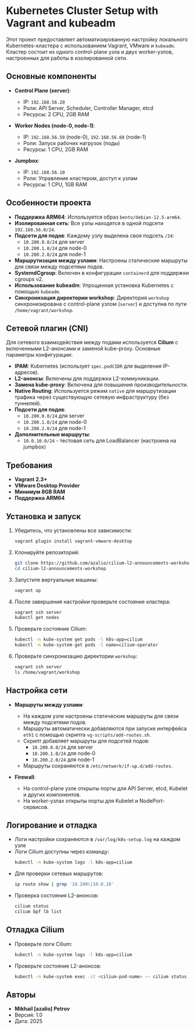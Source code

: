 # Kubernetes Cluster Setup with Vagrant and kubeadm

Этот проект предоставляет автоматизированную настройку локального Kubernetes-кластера с использованием Vagrant, VMware и `kubeadm`. Кластер состоит из одного control-plane узла и двух worker-узлов, настроенных для работы в изолированной сети.

## Основные компоненты

- **Control Plane (server)**:
  - IP: `192.168.56.20`
  - Роли: API Server, Scheduler, Controller Manager, etcd
  - Ресурсы: 2 CPU, 2GB RAM

- **Worker Nodes (node-0, node-1)**:
  - IP: `192.168.56.50` (node-0), `192.168.56.60` (node-1)
  - Роли: Запуск рабочих нагрузок (поды)
  - Ресурсы: 1 CPU, 2GB RAM

- **Jumpbox**:
  - IP: `192.168.56.10`
  - Роли: Управление кластером, доступ к узлам
  - Ресурсы: 1 CPU, 1GB RAM

## Особенности проекта

- **Поддержка ARM64**: Используется образ `bento/debian-12.5-arm64`.
- **Изолированная сеть**: Все узлы находятся в одной подсети `192.168.56.0/24`.
- **Подсети для подов**: Каждому узлу выделена своя подсеть `/24`:
  - `10.200.0.0/24` для server
  - `10.200.1.0/24` для node-0
  - `10.200.2.0/24` для node-1
- **Маршрутизация между узлами**: Настроены статические маршруты для связи между подсетями подов.
- **SystemdCgroup**: Включен в конфигурации `containerd` для поддержки cgroups v2.
- **Использование kubeadm**: Упрощенная установка Kubernetes с помощью `kubeadm`.
- **Синхронизация директории workshop**: Директория `workshop` синхронизирована с control-plane узлом (`server`) и доступна по пути `/home/vagrant/workshop`.

## Сетевой плагин (CNI)

Для сетевого взаимодействия между подами используется **Cilium** с включенными L2-анонсами и заменой kube-proxy. Основные параметры конфигурации:

- **IPAM**: Kubernetes (использует `spec.podCIDR` для выделения IP-адресов).
- **L2-анонсы**: Включены для поддержки L2-коммуникации.
- **Замена kube-proxy**: Включена для повышения производительности.
- **Native Routing**: Используется режим `native` для маршрутизации трафика через существующую сетевую инфраструктуру (без туннелей).
- **Подсети для подов**:
  - `10.200.0.0/24` для server
  - `10.200.1.0/24` для node-0
  - `10.200.2.0/24` для node-1
- **Дополнительные маршруты**:
  - `10.0.10.0/24` - тестовая сеть для LoadBalancer (настроена на jumpbox)

## Требования

- **Vagrant 2.3+**
- **VMware Desktop Provider**
- **Минимум 8GB RAM**
- **Поддержка ARM64**

## Установка и запуск

1. Убедитесь, что установлены все зависимости:
   ```bash
   vagrant plugin install vagrant-vmware-desktop
   ```

2. Клонируйте репозиторий:
   ```bash
   git clone https://github.com/azalio/cilium-l2-announcements-workshop.git
   cd cilium-l2-announcements-workshop
   ```

3. Запустите виртуальные машины:
   ```bash
   vagrant up
   ```

4. После завершения настройки проверьте состояние кластера:
   ```bash
   vagrant ssh server
   kubectl get nodes
   ```

5. Проверьте состояние Cilium:
   ```bash
   kubectl -n kube-system get pods -l k8s-app=cilium
   kubectl -n kube-system get pods -l name=cilium-operator
   ```

6. Проверьте синхронизацию директории `workshop`:
   ```bash
   vagrant ssh server
   ls /home/vagrant/workshop
   ```

## Настройка сети

- **Маршруты между узлами**:
  - На каждом узле настроены статические маршруты для связи между подсетями подов.
  - Маршруты автоматически добавляются при запуске интерфейса `eth1` с помощью скрипта `vg-scripts/add-routes.sh`.
  - Скрипт добавляет маршруты для подсетей подов:
    - `10.200.0.0/24` для server
    - `10.200.1.0/24` для node-0
    - `10.200.2.0/24` для node-1
  - Маршруты сохраняются в `/etc/network/if-up.d/add-routes`.

- **Firewall**:
  - На control-plane узле открыты порты для API Server, etcd, Kubelet и других компонентов.
  - На worker-узлах открыты порты для Kubelet и NodePort-сервисов.

## Логирование и отладка

- Логи настройки сохраняются в `/var/log/k8s-setup.log` на каждом узле
- Логи Cilium доступны через команду:
  ```bash
  kubectl -n kube-system logs -l k8s-app=cilium
  ```
- Для проверки сетевых маршрутов:
  ```bash
  ip route show | grep '10.200\|10.0.10'
  ```
- Проверка состояния L2-анонсов:
  ```bash
  cilium status
  cilium bpf lb list
  ```

## Отладка Cilium

- Проверьте логи Cilium:
  ```bash
  kubectl -n kube-system logs -l k8s-app=cilium
  ```

- Проверьте состояние L2-анонсов:
  ```bash
  kubectl -n kube-system exec -it <cilium-pod-name> -- cilium status
  ```

## Авторы

- **Mikhail [azalio] Petrov**
- Версия: 1.0
- Дата: 2025
